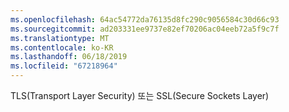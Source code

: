```yaml
---
ms.openlocfilehash: 64ac54772da76135d8fc290c9056584c30d66c93
ms.sourcegitcommit: ad203331ee9737e82ef70206ac04eeb72a5f9c7f
ms.translationtype: MT
ms.contentlocale: ko-KR
ms.lasthandoff: 06/18/2019
ms.locfileid: "67218964"
---
```

TLS(Transport Layer Security) 또는 SSL(Secure Sockets Layer)